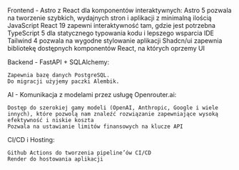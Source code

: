 Frontend - Astro z React dla komponentów interaktywnych:
    Astro 5 pozwala na tworzenie szybkich, wydajnych stron i aplikacji z minimalną ilością JavaScript
    React 19 zapewni interaktywność tam, gdzie jest potrzebna
    TypeScript 5 dla statycznego typowania kodu i lepszego wsparcia IDE
    Tailwind 4 pozwala na wygodne stylowanie aplikacji
    Shadcn/ui zapewnia bibliotekę dostępnych komponentów React, na których oprzemy UI

Backend - FastAPI + SQLAlchemy:

    Zapewnia bazę danych PostgreSQL.
    Do migracji użyjemy paczki Alembik.

AI - Komunikacja z modelami przez usługę Openrouter.ai:

    Dostęp do szerokiej gamy modeli (OpenAI, Anthropic, Google i wiele innych), które pozwolą nam znaleźć rozwiązanie zapewniające wysoką efektywność i niskie koszta
    Pozwala na ustawianie limitów finansowych na klucze API

CI/CD i Hosting:

    Github Actions do tworzenia pipeline’ów CI/CD
    Render do hostowania aplikacji

